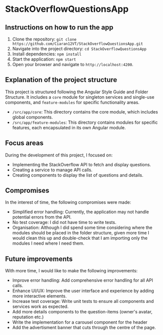 # StackOverflowQuestionsApp

## Instructions on how to run the app

1. Clone the repository: `git clone https://github.com/Ciaran12VT/StackOverflowQuestionsApp.git`
2. Navigate into the project directory: `cd StackOverflowQuestionsApp`
3. Install dependencies: `npm install`
4. Start the application: `npm start`
5. Open your browser and navigate to `http://localhost:4200`.

## Explanation of the project structure

This project is structured following the Angular Style Guide and Folder Structure. It includes a `core` module for singleton services and single-use components, and `feature-modules` for specific functionality areas.

- `/src/app/core`: This directory contains the core module, which includes global components.
- `/src/app/feature-modules`: This directory contains modules for specific features, each encapsulated in its own Angular module.

## Focus areas

During the development of this project, I focused on:

- Implementing the StackOverflow API to fetch and display questions.
- Creating a service to manage API calls.
- Creating components to display the list of questions and details.

## Compromises

In the interest of time, the following compromises were made:

- Simplified error handling: Currently, the application may not handle potential errors from the API.
- No test coverage: I did not have time to write tests.
- Organisation: Although I did spend some time considering where the modules should be placed in the folder structure, given more   time I would clean this up and double-check that I am importing only the modules I need where I need them.

## Future improvements

With more time, I would like to make the following improvements:

- Improve error handling: Add comprehensive error handling for all API calls.
- Enhance UI/UX: Improve the user interface and experience by adding more interactive elements.
- Increase test coverage: Write unit tests to ensure all components and services work as expected.
- Add more details components to the question-items (owner's avatar, reputation etc.)
- Write the implementation for a carousel component for the header
- Add the advertisment banner that cuts through the centre of the page.


